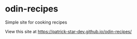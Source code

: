 # odin-recipes
Simple site for cooking recipes

View this site at https://patrick-star-dev.github.io/odin-recipes/